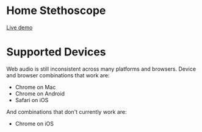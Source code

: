 # Home Stethoscope

[Live demo](https://lichard49.github.io/home-stethoscope/)

# Supported Devices

Web audio is still inconsistent across many platforms and browsers.
Device and browser combinations that work are:

- Chrome on Mac
- Chrome on Android
- Safari on iOS

And combinations that don't currently work are:

- Chrome on iOS